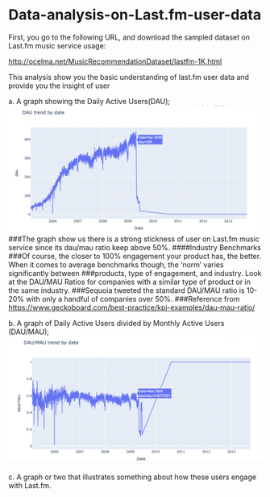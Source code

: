 # Data-analysis-on-Last.fm-user-data

First, you go to the following URL, and download the sampled dataset on Last.fm music service usage:

http://ocelma.net/MusicRecommendationDataset/lastfm-1K.html

This analysis show you the basic understanding of last.fm user data and provide you the insight of user

a. A graph showing the Daily Active Users(DAU);
![image](https://github.com/jazzsun000/Data-analysis-on-Last.fm-user-data/blob/master/data%20visualization/DAU%20trend%20by%20date.png)
###The graph show us there is a strong stickness of user on Last.fm music service since its dau/mau ratio keep above 50%.
####Industry Benchmarks
###Of course, the closer to 100% engagement your product has, the better. When it comes to average benchmarks though, the ‘norm’ varies significantly between ###products, type of engagement, and industry. Look at the DAU/MAU Ratios for companies with a similar type of product or in the same industry.
###Sequoia tweeted the standard DAU/MAU ratio is 10-20% with only a handful of companies over 50%.
###Reference from https://www.geckoboard.com/best-practice/kpi-examples/dau-mau-ratio/

b. A graph of Daily Active Users divided by Monthly Active Users (DAU/MAU);
![DAU/MAU](https://github.com/jazzsun000/Data-analysis-on-Last.fm-user-data/blob/master/data%20visualization/DAU:MAU%20trend%20by%20date.png)

c. A graph or two that illustrates something about how these users engage with Last.fm.


